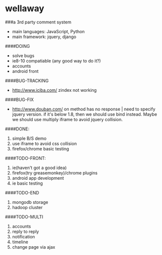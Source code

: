 wellaway
========

###a 3rd party comment system

* main languages: JavaScript, Python
* main framework: jquery, django

####DOING

* solve bugs
* ie8-10 compatiable (any good way to do it?)
* accounts
* android front

####BUG-TRACKING

* http://www.iciba.com/ zindex not working

####BUG-FIX

* http://www.douban.com/ on method has no response | need to specify jquery version. if it's below 1.8, then we should use bind instead. Maybe we should use multiply iframe to avoid jquery collision.

####DONE:

1. simple B/S demo
2. use iframe to avoid css collision
3. firefox/chrome basic testing

####TODO-FRONT:
1. ie(haven't got a good idea)
2. firefox(try greasemonkey)/chrome plugins
3. android app development
4. ie basic testing

####TODO-END
1. mongodb storage
2. hadoop cluster

####TODO-MULTI
1. accounts
2. reply to reply
3. notification
4. timeline
5. change page via ajax
